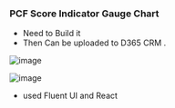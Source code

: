 ### PCF Score Indicator Gauge Chart ###

- Need to Build it
- Then Can be uploaded to D365 CRM .


  
![image](https://github.com/user-attachments/assets/f7a9c4b1-079e-4da9-a84d-83be5205c190)

![image](https://github.com/user-attachments/assets/97514c49-43a7-4d4e-b3d2-fbdfc207b38c)


- used Fluent UI and React
